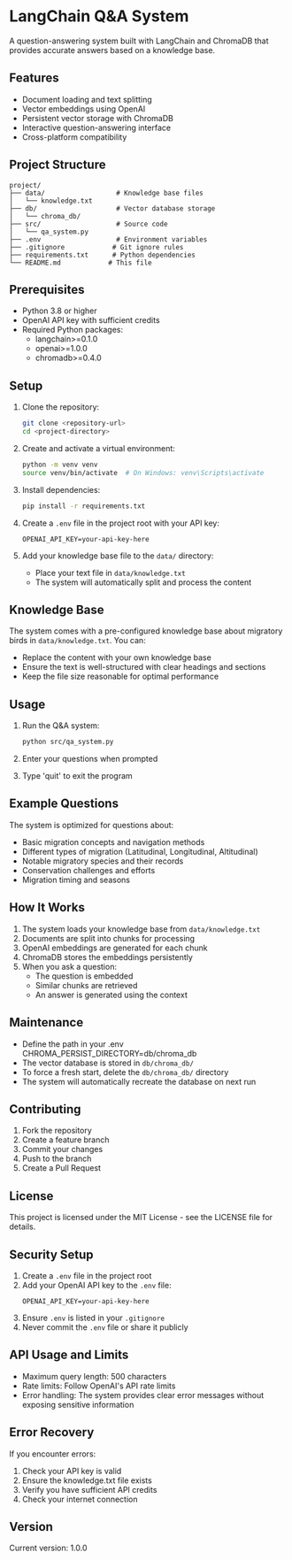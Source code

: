 # LangChain Q&A System

A question-answering system built with LangChain and ChromaDB that provides accurate answers based on a knowledge base.

## Features

- Document loading and text splitting
- Vector embeddings using OpenAI
- Persistent vector storage with ChromaDB
- Interactive question-answering interface
- Cross-platform compatibility

## Project Structure

```
project/
├── data/                  # Knowledge base files
│   └── knowledge.txt
├── db/                    # Vector database storage
│   └── chroma_db/
├── src/                   # Source code
│   └── qa_system.py
├── .env                   # Environment variables
├── .gitignore            # Git ignore rules
├── requirements.txt      # Python dependencies
└── README.md            # This file
```

## Prerequisites

- Python 3.8 or higher
- OpenAI API key with sufficient credits
- Required Python packages:
  - langchain>=0.1.0
  - openai>=1.0.0
  - chromadb>=0.4.0

## Setup

1. Clone the repository:
   ```bash
   git clone <repository-url>
   cd <project-directory>
   ```

2. Create and activate a virtual environment:
   ```bash
   python -m venv venv
   source venv/bin/activate  # On Windows: venv\Scripts\activate
   ```

3. Install dependencies:
   ```bash
   pip install -r requirements.txt
   ```

4. Create a `.env` file in the project root with your API key:
   ```
   OPENAI_API_KEY=your-api-key-here
   ```

5. Add your knowledge base file to the `data/` directory:
   - Place your text file in `data/knowledge.txt`
   - The system will automatically split and process the content

## Knowledge Base

The system comes with a pre-configured knowledge base about migratory birds in `data/knowledge.txt`. You can:
- Replace the content with your own knowledge base
- Ensure the text is well-structured with clear headings and sections
- Keep the file size reasonable for optimal performance

## Usage

1. Run the Q&A system:
   ```bash
   python src/qa_system.py
   ```

2. Enter your questions when prompted
3. Type 'quit' to exit the program

## Example Questions

The system is optimized for questions about:
- Basic migration concepts and navigation methods
- Different types of migration (Latitudinal, Longitudinal, Altitudinal)
- Notable migratory species and their records
- Conservation challenges and efforts
- Migration timing and seasons

## How It Works

1. The system loads your knowledge base from `data/knowledge.txt`
2. Documents are split into chunks for processing
3. OpenAI embeddings are generated for each chunk
4. ChromaDB stores the embeddings persistently
5. When you ask a question:
   - The question is embedded
   - Similar chunks are retrieved
   - An answer is generated using the context

## Maintenance

- Define the path in your .env CHROMA_PERSIST_DIRECTORY=db/chroma_db
- The vector database is stored in `db/chroma_db/`
- To force a fresh start, delete the `db/chroma_db/` directory
- The system will automatically recreate the database on next run

## Contributing

1. Fork the repository
2. Create a feature branch
3. Commit your changes
4. Push to the branch
5. Create a Pull Request

## License

This project is licensed under the MIT License - see the LICENSE file for details.

## Security Setup

1. Create a `.env` file in the project root
2. Add your OpenAI API key to the `.env` file:
   ```
   OPENAI_API_KEY=your-api-key-here
   ```
3. Ensure `.env` is listed in your `.gitignore`
4. Never commit the `.env` file or share it publicly

## API Usage and Limits

- Maximum query length: 500 characters
- Rate limits: Follow OpenAI's API rate limits
- Error handling: The system provides clear error messages without exposing sensitive information

## Error Recovery

If you encounter errors:
1. Check your API key is valid
2. Ensure the knowledge.txt file exists
3. Verify you have sufficient API credits
4. Check your internet connection

## Version

Current version: 1.0.0 